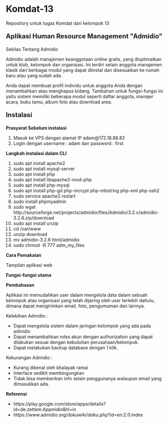 # Komdat-13
Repository untuk tugas Komdat dari kelompok 13

<p style="font-size:20px"><b>Aplikasi Human Resource Management "Admidio"</b></p>

<p style="font-size:14px">Sekilas Tentang Admidio</p>
<p>Admidio adalah manajemen keanggotaan online gratis, yang dioptimalkan untuk klub, kelompok dan organisasi. Ini terdiri selain anggota manajemen klasik dari berbagai modul yang dapat diinstal dan disesuaikan ke rumah baru atau yang sudah ada.</p>

<p>Anda dapat membuat profil individu untuk anggota Anda dengan menambahkan atau menghapus bidang. Tambahan untuk fungsi-fungsi ini yaitu sistem memiliki beberapa modul seperti daftar anggota, manajer acara, buku tamu, album foto atau download area.</p>

<p style="font-size:20px"><b>Instalasi</b></p>
<p style="font-size:14px"><b>Prasyarat Sebelum instalasi</b></p>
<ol>
<li>Masuk ke VPS dengan alamat IP adam@172.18.88.83</li>
<li>Login dengan username : adam  dan password : first</li>
</ol>
<b>Langkah instalasi dalam CLI</b>
<ol>
<li>sudo apt install apache2</li>
<li>sudo apt install mysql-server</li>
<li>sudo apt install php</li>
<li>sudo apt install libapache2-mod-php</li>
<li>sudo apt install php-mysql</li>
<li>sudo apt install php-gd php-mcrypt php-mbstring php-xml php-ssh2</li>
<li>sudo service apache2 restart</li>
<li>sudo install phpmyadmin</li>
<li>sudo wget http://sourceforge.net/projects/admidio/files/Admidio/3.2.x/admidio-3.2.6.zip/download</li>
<li>sudo apt install unzip</li>
<li>cd /var/www</li>
<li>unzip download</li>
<li>mv admidio-3.2.6 html/admidio</li>
<li>sudo chmod -R 777 adm_my_files</li>
</ol>

<b>Cara Pemakaian</b>
<p>Tampilan aplikasi web</p>


<p><b>Fungsi-fungsi utama</b></p>





<b>Pembahasan</b>
<p>Aplikasi ini memudahkan user dalam mengelola data dalam sebuah kelompok atau organisasi yang 
telah dijaring oleh user terlebih dahulu, dimana dapat mengirimkan email, foto, pengumuman dan lainnya.<p>

Kelebihan Admidio :
<ul>
<li>Dapat mengelola sistem dalam jaringan kelompok yang ada pada admidio</li>
<li>Dapat menambahkan roles akun dengan authorization yang dapat dilakukan sesuai dengan kebutuhan perusahaan/kelompok.</li>
<li>Dapat melakukan backup database dengan 1 klik.</li>
</ul>

Kekurangan Admidio :
<ul>
<li>Kurang dikenal oleh khalayak ramai</li>
<li>Interface sedikit membingungkan</li>
<li>Tidak bisa memberikan info selain penggunanya walaupun email yang dimasukkan ada.</li>
</ul>

<b>Referensi</b>
<ul>
<li>https://play.google.com/store/apps/details?id=de.zettem.Appmidio&hl=in</li>
<li>https://www.admidio.org/dokuwiki/doku.php?id=en:2.0:index</li>
</ul>


